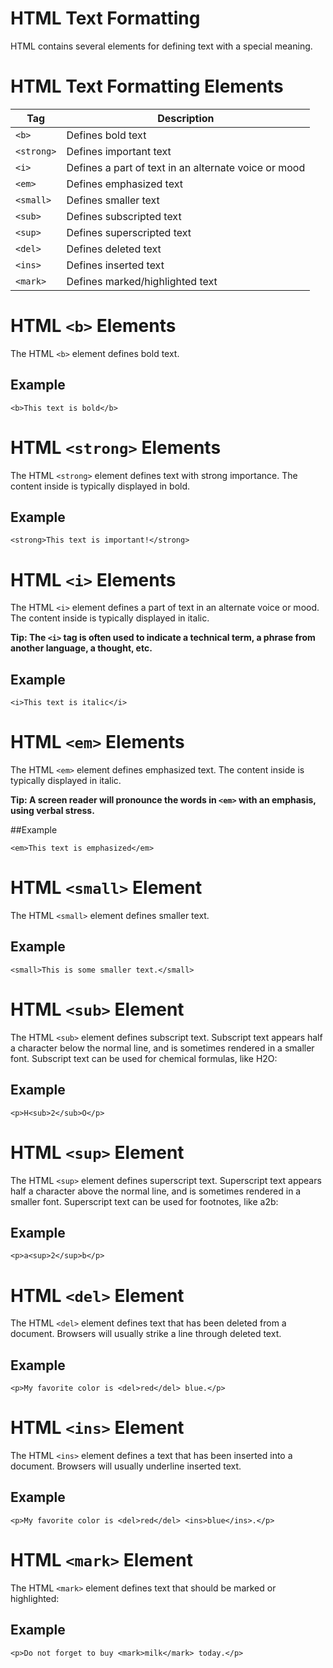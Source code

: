 # HTML Text Formatting
HTML contains several elements for defining text with a special meaning. <br>

# HTML Text Formatting Elements

| Tag |	Description |
| --- | ------------ |
| `<b>`	| Defines bold text |
| `<strong>` |	Defines important text |
| `<i>`	| Defines a part of text in an alternate voice or mood |
| `<em>` |	Defines emphasized text |
| `<small>`	| Defines smaller text |
| `<sub>`	| Defines subscripted text |
| `<sup>` |	Defines superscripted text |
| `<del>`	| Defines deleted text |
| `<ins>`	| Defines inserted text |
| `<mark>` |	Defines marked/highlighted text |
  
# HTML `<b>` Elements
The HTML `<b>` element defines bold text. <br>

## Example
```
<b>This text is bold</b>
```

# HTML `<strong>` Elements
The HTML `<strong>` element defines text with strong importance. The content inside is typically displayed in bold.

## Example
```
<strong>This text is important!</strong>
```

# HTML `<i>` Elements
The HTML `<i>` element defines a part of text in an alternate voice or mood. The content inside is typically displayed in italic. <br>

**Tip: The `<i>` tag is often used to indicate a technical term, a phrase from another language, a thought, etc.**

## Example
```
<i>This text is italic</i>
```

# HTML `<em>` Elements
The HTML `<em>` element defines emphasized text. The content inside is typically displayed in italic. <br>

**Tip: A screen reader will pronounce the words in `<em>` with an emphasis, using verbal stress.**

##Example
```
<em>This text is emphasized</em>
```

# HTML `<small>` Element
The HTML `<small>` element defines smaller text.

## Example
```
<small>This is some smaller text.</small>
```

# HTML `<sub>` Element
The HTML `<sub>` element defines subscript text. Subscript text appears half a character below the normal line, and is sometimes rendered in a smaller font. Subscript text can be used for chemical formulas, like H2O:

## Example
```
<p>H<sub>2</sub>O</p>
```

# HTML `<sup>` Element
The HTML `<sup>` element defines superscript text. Superscript text appears half a character above the normal line, and is sometimes rendered in a smaller font. Superscript text can be used for footnotes, like a2b:

## Example
```
<p>a<sup>2</sup>b</p>
```

# HTML `<del>` Element
The HTML `<del>` element defines text that has been deleted from a document. Browsers will usually strike a line through deleted text.

## Example
```
<p>My favorite color is <del>red</del> blue.</p>
```

# HTML `<ins>` Element
The HTML `<ins>` element defines a text that has been inserted into a document. Browsers will usually underline inserted text.

## Example
```
<p>My favorite color is <del>red</del> <ins>blue</ins>.</p>
```


# HTML `<mark>` Element
The HTML `<mark>` element defines text that should be marked or highlighted:

## Example
```
<p>Do not forget to buy <mark>milk</mark> today.</p>
```
